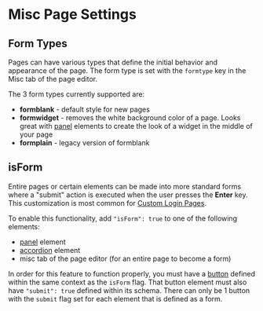 # Misc Page Settings

## Form Types

Pages can have various types that define the initial behavior and appearance of the page. The form type is set with the `formtype` key in the Misc tab of the page editor.

The 3 form types currently supported are:

* **formblank** - default style for new pages
* **formwidget** - removes the white background color of a page. Looks great with [panel](../components-overview/grouping-elements/untitled-1.md) elements to create the look of a widget in the middle of your page
* **formplain** - legacy version of formblank

## isForm

Entire pages or certain elements can be made into more standard forms where a "submit" action is executed when the user presses the **Enter** key. This customization is most common for [Custom Login Pages](../users-and-authentication/custom-login-pages.md).

To enable this functionality, add `"isForm": true` to one of the following elements:

* [panel](../components-overview/grouping-elements/untitled-1.md) element
* [accordion](../components-overview/grouping-elements/accordion.md) element
* misc tab of the page editor (for an entire page to become a form)

In order for this feature to function properly, you must have a [button](../components-overview/common/button.md) defined within the same context as the `isForm` flag. That button element must also have `"submit": true` defined within its schema. There can only be 1 button with the `submit` flag set for each element that is defined as a form.
